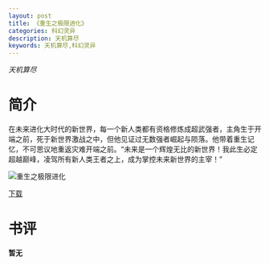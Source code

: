 ```yaml
---
layout: post
title: 《重生之极限进化》
categories: 科幻灵异
description: 天机算尽
keywords: 天机算尽,科幻灵异
---
```

*天机算尽*
# 简介
在未来进化大时代的新世界，每一个新人类都有资格修炼成超武强者，主角生于开端之前，死于新世界激战之中，但他见证过无数强者崛起与陨落。他带着重生记忆，不可思议地重返灾难开端之前。“未来是一个辉煌无比的新世界！我此生必定超越巅峰，凌驾所有新人类王者之上，成为掌控未来新世界的主宰！”

![重生之极限进化](https://cdn.jsdelivr.net/gh/YYbooks0/yybooks0img@master/bookscover2/重生之极限进化.25d2j9nsqu68.jpg)

[下载](https://link.jscdn.cn/1drv/aHR0cHM6Ly8xZHJ2Lm1zL3QvcyFBaGU2R2dNWmVFb2poaGhyM0RMWVNOMEJqMVNuP2U9RVcwRkd2.txt)

# 书评
**暂无**